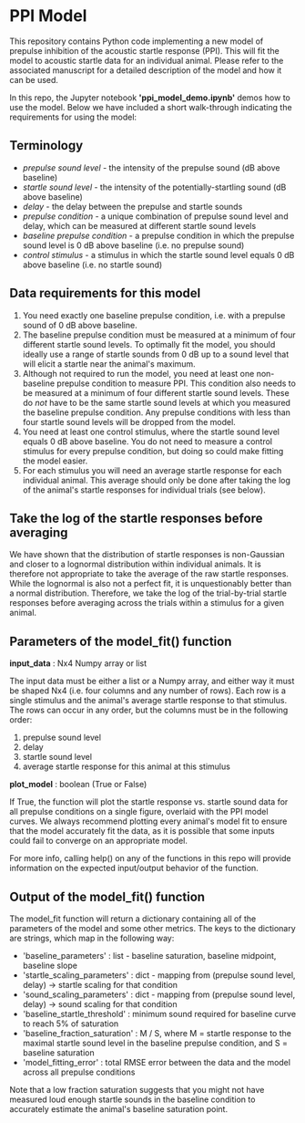 # PPI Model

This repository contains Python code implementing a new model of prepulse inhibition of the acoustic startle response (PPI). This will fit the model to acoustic startle data for an individual animal. Please refer to the associated manuscript for a detailed description of the model and how it can be used. 

In this repo, the Jupyter notebook **'ppi_model_demo.ipynb'** demos how to use the model. Below we have included a short walk-through indicating the requirements for using the model:

## Terminology
* *prepulse sound level* - the intensity of the prepulse sound (dB above baseline)
* *startle sound level* - the intensity of the potentially-startling sound (dB above baseline)
* *delay* - the delay between the prepulse and startle sounds
* *prepulse condition* - a unique combination of prepulse sound level and delay, which can be measured at different startle sound levels
* *baseline prepulse condition* - a prepulse condition in which the prepulse sound level is 0 dB above baseline (i.e. no prepulse sound)
* *control stimulus* - a stimulus in which the startle sound level equals 0 dB above baseline (i.e. no startle sound)

## Data requirements for this model
1) You need exactly one baseline prepulse condition, i.e. with a prepulse sound of 0 dB above baseline.
2) The baseline prepulse condition must be measured at a minimum of four different startle sound levels. To optimally fit the model, you should ideally use a range of startle sounds from 0 dB up to a sound level that will elicit a startle near the animal's maximum. 
3) Although not required to run the model, you need at least one non-baseline prepulse condition to measure PPI. This condition also needs to be measured at a minimum of four different startle sound levels. These do *not* have to be the same startle sound levels at which you measured the baseline prepulse condition. Any prepulse conditions with less than four startle sound levels will be dropped from the model.
4) You need at least one control stimulus, where the startle sound level equals 0 dB above baseline. You do not need to measure a control stimulus for every prepulse condition, but doing so could make fitting the model easier.
5) For each stimulus you will need an average startle response for each individual animal. This average should only be done after taking the log of the animal's startle responses for individual trials (see below).

## Take the log of the startle responses before averaging
We have shown that the distribution of startle responses is non-Gaussian and closer to a lognormal distribution within individual animals. It is therefore not appropriate to take the average of the raw startle responses. While the lognormal is also not a perfect fit, it is unquestionably better than a normal distribution. Therefore, we take the log of the trial-by-trial startle responses before averaging across the trials within a stimulus for a given animal.


## Parameters of the model_fit() function

**input_data** : Nx4 Numpy array or list

The input data must be either a list or a Numpy array, and either way it must be shaped Nx4 (i.e. four columns and any number of rows). Each row is a single stimulus and the animal's average startle response to that stimulus. The rows can occur in any order, but the columns must be in the following order: 
1) prepulse sound level
2) delay
3) startle sound level
4) average startle response for this animal at this stimulus

**plot_model** : boolean (True or False)

If True, the function will plot the startle response vs. startle sound data for all prepulse conditions on a single figure, overlaid with the PPI model curves. We always recommend plotting every animal's model fit to ensure that the model accurately fit the data, as it is possible that some inputs could fail to converge on an appropriate model.

For more info, calling help() on any of the functions in this repo will provide information on the expected input/output behavior of the function.


## Output of the model_fit() function
The model_fit function will return a dictionary containing all of the parameters of the model and some other metrics. The keys to the dictionary are strings, which map in the following way:

* 'baseline_parameters' : list - baseline saturation, baseline midpoint, baseline slope
* 'startle_scaling_parameters' : dict - mapping from (prepulse sound level, delay) -> startle scaling for that condition
* 'sound_scaling_parameters' : dict - mapping from (prepulse sound level, delay) -> sound scaling for that condition
* 'baseline_startle_threshold' : minimum sound required for baseline curve to reach 5% of saturation
* 'baseline_fraction_saturation' :  M / S, where M = startle response to the maximal startle sound level in the baseline prepulse condition, and S = baseline saturation
* 'model_fitting_error' : total RMSE error between the data and the model across all prepulse conditions

Note that a low fraction saturation suggests that you might not have measured loud enough startle sounds in the baseline condition to accurately estimate the animal's baseline saturation point.
